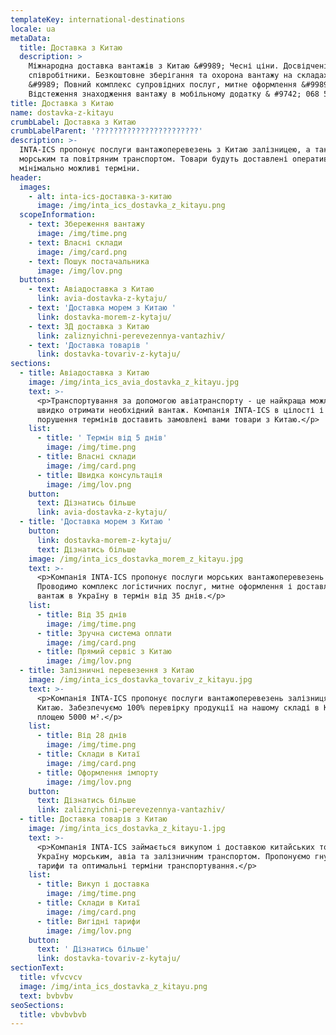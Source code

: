 ```yaml
---
templateKey: international-destinations
locale: ua
metaData:
  title: Доставка з Китаю
  description: >
    Міжнародна доставка вантажів з Китаю &#9989; Чесні ціни. Досвідчені
    співробітники. Безкоштовне зберігання та охорона вантажу на складах INTA-ICS
    &#9989; Повний комплекс супровідних послуг, митне оформлення &#9989;
    Відстеження знаходження вантажу в мобільному додатку & #9742; 068 5555 999
title: Доставка з Китаю
name: dostavka-z-kitayu
crumbLabel: Доставка з Китаю
crumbLabelParent: '???????????????????????'
description: >-
  INTA-ICS пропонує послуги вантажоперевезень з Китаю залізницею, а також
  морським та повітряним транспортом. Товари будуть доставлені оперативно і за
  мінімально можливі терміни.
header:
  images:
    - alt: inta-ics-доставка-з-китаю
      image: /img/inta_ics_dostavka_z_kitayu.png
  scopeInformation:
    - text: Збереження вантажу
      image: /img/time.png
    - text: Власні склади
      image: /img/card.png
    - text: Пошук постачальника
      image: /img/lov.png
  buttons:
    - text: Авіадоставка з Китаю
      link: avia-dostavka-z-kytaju/
    - text: 'Доставка морем з Китаю '
      link: dostavka-morem-z-kytaju/
    - text: ЗД доставка з Китаю
      link: zaliznyichni-perevezennya-vantazhiv/
    - text: 'Доставка товарів '
      link: dostavka-tovariv-z-kytaju/
sections:
  - title: Авіадоставка з Китаю
    image: /img/inta_ics_avia_dostavka_z_kitayu.jpg
    text: >-
      <p>Транспортування за допомогою авіатранспорту - це найкраща можливість
      швидко отримати необхідний вантаж. Компанія INTA-ICS в цілості і без
      порушення термінів доставить замовлені вами товари з Китаю.</p>
    list:
      - title: ' Термін від 5 днів'
        image: /img/time.png
      - title: Власні склади
        image: /img/card.png
      - title: Швидка консультація
        image: /img/lov.png
    button:
      text: Дізнатись більше
      link: avia-dostavka-z-kytaju/
  - title: 'Доставка морем з Китаю '
    button:
      link: dostavka-morem-z-kytaju/
      text: Дізнатись більше
    image: /img/inta_ics_dostavka_morem_z_kitayu.jpg
    text: >-
      <p>Компанія INTA-ICS пропонує послуги морських вантажоперевезень з Китаю.
      Проводимо комплекс логістичних послуг, митне оформлення і доставляємо
      вантаж в Україну в термін від 35 днів.</p>
    list:
      - title: Від 35 днів
        image: /img/time.png
      - title: Зручна система оплати
        image: /img/card.png
      - title: Прямий сервіс з Китаю
        image: /img/lov.png
  - title: Залізничні перевезення з Китаю
    image: /img/inta_ics_dostavka_tovariv_z_kitayu.jpg
    text: >-
      <p>Компанія INTA-ICS пропонує послуги вантажоперевезень залізницями з
      Китаю. Забезпечуємо 100% перевірку продукції на нашому складі в Китаї
      площею 5000 м².</p>
    list:
      - title: Від 28 днів
        image: /img/time.png
      - title: Склади в Китаї
        image: /img/card.png
      - title: Оформлення імпорту
        image: /img/lov.png
    button:
      text: Дізнатись більше
      link: zaliznyichni-perevezennya-vantazhiv/
  - title: Доставка товарів з Китаю
    image: /img/inta_ics_dostavka_z_kitayu-1.jpg
    text: >-
      <p>Компанія INTA-ICS займається викупом і доставкою китайських товарів в
      Україну морським, авіа та залізничним транспортом. Пропонуємо гнучкі
      тарифи та оптимальні терміни транспортування.</p>
    list:
      - title: Викуп і доставка
        image: /img/time.png
      - title: Склади в Китаї
        image: /img/card.png
      - title: Вигідні тарифи
        image: /img/lov.png
    button:
      text: ' Дізнатись більше'
      link: dostavka-tovariv-z-kytaju/
sectionText:
  title: vfvcvcv
  image: /img/inta_ics_dostavka_z_kitayu.png
  text: bvbvbv
seoSections:
  title: vbvbvbvb
---
```

